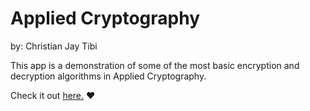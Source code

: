 # Applied Cryptography

by: Christian Jay Tibi

This app is a demonstration of some of the most basic encryption and decryption algorithms in Applied Cryptography.

Check it out [here.](https://tibi-cs3b.streamlit.app/) ❤️


